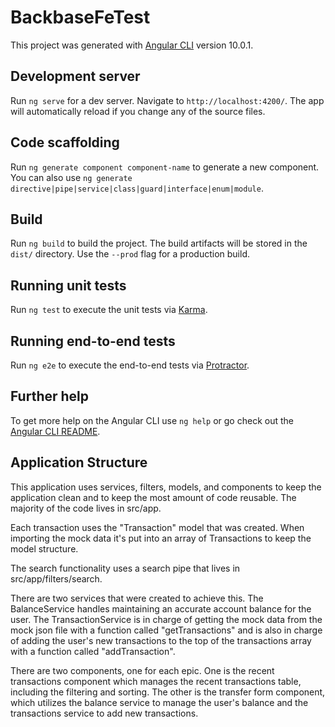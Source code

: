 # BackbaseFeTest

This project was generated with [Angular CLI](https://github.com/angular/angular-cli) version 10.0.1.

## Development server

Run `ng serve` for a dev server. Navigate to `http://localhost:4200/`. The app will automatically reload if you change any of the source files.

## Code scaffolding

Run `ng generate component component-name` to generate a new component. You can also use `ng generate directive|pipe|service|class|guard|interface|enum|module`.

## Build

Run `ng build` to build the project. The build artifacts will be stored in the `dist/` directory. Use the `--prod` flag for a production build.

## Running unit tests

Run `ng test` to execute the unit tests via [Karma](https://karma-runner.github.io).

## Running end-to-end tests

Run `ng e2e` to execute the end-to-end tests via [Protractor](http://www.protractortest.org/).

## Further help

To get more help on the Angular CLI use `ng help` or go check out the [Angular CLI README](https://github.com/angular/angular-cli/blob/master/README.md).

## Application Structure

This application uses services, filters, models, and components to keep the application clean and to keep the most amount of code reusable. The majority of the code lives in src/app.

Each transaction uses the "Transaction" model that was created. When importing the mock data it's put into an array of Transactions to keep the model structure.

The search functionality uses a search pipe that lives in src/app/filters/search.

There are two services that were created to achieve this. The BalanceService handles maintaining an accurate account balance for the user. The TransactionService is in charge of getting the mock data from the mock json file with a function called "getTransactions" and is also in charge of adding the user's new transactions to the top of the transactions array with a function called "addTransaction".

There are two components, one for each epic. One is the recent transactions component which manages the recent transactions table, including the filtering and sorting. The other is the transfer form component, which utilizes the balance service to manage the user's balance and the transactions service to add new transactions. 
